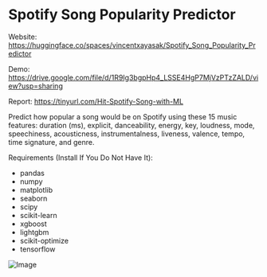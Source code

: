 # Spotify Song Popularity Predictor
Website: https://huggingface.co/spaces/vincentxayasak/Spotify_Song_Popularity_Predictor

Demo: https://drive.google.com/file/d/1R9Ig3bgpHp4_LSSE4HgP7MjVzPTzZALD/view?usp=sharing

Report: https://tinyurl.com/Hit-Spotify-Song-with-ML

Predict how popular a song would be on Spotify using these 15 music features:
duration (ms), explicit, danceability,	energy,	key,	loudness,	mode, speechiness,	acousticness,	instrumentalness,	liveness,	valence,	tempo,	time signature,	and genre.

Requirements (Install If You Do Not Have It):
* pandas
* numpy
* matplotlib
* seaborn
* scipy
* scikit-learn
* xgboost
* lightgbm
* scikit-optimize
* tensorflow

![Image](https://github.com/user-attachments/assets/a4a5a796-139b-463e-8765-5c724ad96a1c)
